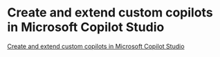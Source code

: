 # Create and extend custom copilots in Microsoft Copilot Studio

[Create and extend custom copilots in Microsoft Copilot Studio](https://learn.microsoft.com/en-us/training/paths/extend-microsoft-copilot-microsoft-365-copilot-studio/)